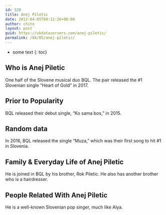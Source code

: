 ```yaml
---
id: 528
title: Anej Piletic
date: 2012-04-05T00:12:26+00:00
author: chito
layout: post
guid: https://ukdataservers.com/anej-piletic/
permalink: /04/05/anej-piletic/
---
```


* some text
{: toc}


## Who is  Anej Piletic
                  
                  
                  
One half of the Slovene musical duo BQL. The pair released the #1 Slovenian single &#8220;Heart of Gold&#8221; in 2017. 
                  
                
                
                
## Prior to Popularity 
                  
                  
                  
BQL released their debut single, &#8220;Ko sama bos,&#8221; in 2015. 
                  
                
                
                
## Random data 
                  
                  
                  
In 2016, BQL released the single &#8220;Muza,&#8221; which was their first song to hit #1 in Slovenia. 
                  
                
                
                
## Family & Everyday Life of Anej Piletic
                  
                  
                  
He is joined in BQL by his brother, Rok Piletic. He also has another brother who is a hairdresser. 
                  
                
                
                
## People Related With  Anej Piletic
                  
                  
                  
He is a well-known Slovenian pop singer, much like Alya. 
                  
                
              
            
          
          
          
    
    
  
